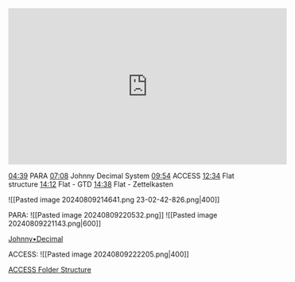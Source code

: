 <iframe width="560" height="315" src="https://www.youtube.com/embed/WtKeeDYA_2I?si=qg7ds6X2LRgxJOuL" title="YouTube video player" frameborder="0" allow="accelerometer; autoplay; clipboard-write; encrypted-media; gyroscope; picture-in-picture; web-share" referrerpolicy="strict-origin-when-cross-origin" allowfullscreen></iframe>

[04:39](https://www.youtube.com/watch?v=WtKeeDYA_2I&t=279s) PARA
[07:08](https://www.youtube.com/watch?v=WtKeeDYA_2I&t=428s) Johnny Decimal System
[09:54](https://www.youtube.com/watch?v=WtKeeDYA_2I&t=594s) ACCESS
[12:34](https://www.youtube.com/watch?v=WtKeeDYA_2I&t=754s) Flat structure
[14:12](https://www.youtube.com/watch?v=WtKeeDYA_2I&t=852s) Flat - GTD
[14:38](https://www.youtube.com/watch?v=WtKeeDYA_2I&t=878s) Flat - Zettelkasten

![[Pasted image 20240809214641.png 23-02-42-826.png|400]]

PARA:
![[Pasted image 20240809220532.png]]
![[Pasted image 20240809221143.png|600]]

[Johnny•Decimal](https://johnnydecimal.com/)

ACCESS:
![[Pasted image 20240809222205.png|400]]

[ACCESS Folder Structure](https://notes.linkingyourthinking.com/LYT+Kit#Set+up+the+ACCESS+folder+structure)
